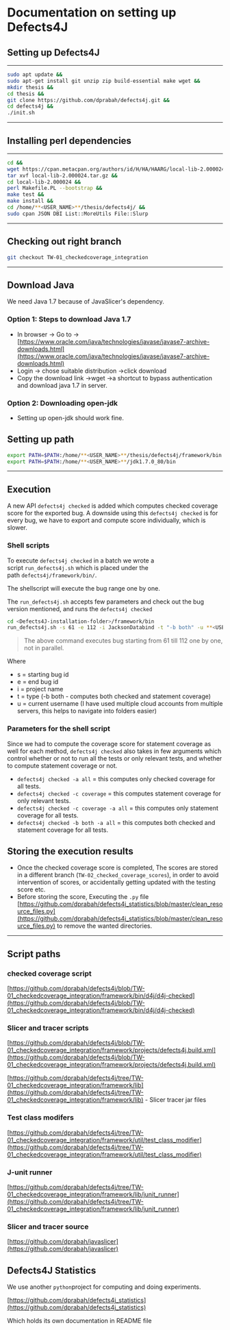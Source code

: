 # Documentation on setting up Defects4J

## Setting up Defects4J

---

```bash
sudo apt update &&
sudo apt-get install git unzip zip build-essential make wget &&
mkdir thesis &&
cd thesis &&
git clone https://github.com/dprabah/defects4j.git &&
cd defects4j &&
./init.sh
```

---

## Installing perl dependencies

---

```bash
cd &&
wget https://cpan.metacpan.org/authors/id/H/HA/HAARG/local-lib-2.000024.tar.gz &&
tar xvf local-lib-2.000024.tar.gz &&
cd local-lib-2.000024 &&
perl Makefile.PL --bootstrap &&
make test &&
make install &&
cd /home/**<USER_NAME>**/thesis/defects4j/ &&
sudo cpan JSON DBI List::MoreUtils File::Slurp
```

---

## Checking out right branch

```bash
git checkout TW-01_checkedcoverage_integration
```

---

## Download Java

We need Java 1.7 because of JavaSlicer's dependency.

### Option 1: Steps to download Java 1.7

- In browser → Go to → [https://www.oracle.com/java/technologies/javase/javase7-archive-downloads.html](https://www.oracle.com/java/technologies/javase/javase7-archive-downloads.html)
- Login → chose suitable distribution →click download
- Copy the download link →wget <download link> →a shortcut to bypass authentication and download java 1.7 in server.

### Option 2: Downloading open-jdk

- Setting up open-jdk should work fine.

## Setting up path

```bash
export PATH=$PATH:/home/**<USER_NAME>**/thesis/defects4j/framework/bin
export PATH=$PATH:/home/**<USER_NAME>**/jdk1.7.0_80/bin
```

---

## Execution

A new API `defects4j checked` is added which computes checked coverage score for the exported bug. A downside using this `defects4j checked` is for every bug, we have to export and compute score individually, which is slower. 

### Shell scripts

To execute `defects4j checked` in a batch we wrote a script `run_defects4j.sh` which is placed under the path `defects4j/framework/bin/`.

The shellscript will execute the bug range one by one.

The `run_defects4j.sh` accepts few parameters and check out the bug version mentioned, and runs the `defects4j checked`

```bash
cd <Defects4J-installation-folder>/framework/bin
run_defects4j.sh -s 61 -e 112 -i JacksonDatabind -t "-b both" -u **<USER_NAME>**
```

> The above command executes bug starting from 61 till 112 one by one, not in parallel.

Where

- s = starting bug id
- e = end bug id
- i = project name
- t = type (-b both - computes both checked and statement coverage)
- u = current username (I have used multiple cloud accounts from multiple servers, this helps to navigate into folders easier)

### Parameters for the shell script

Since we had to compute the coverage score for statement coverage as well for each method, `defects4j checked` also takes in few arguments which control whether or not to run all the tests or only relevant tests, and whether to compute statement coverage or not.

- `defects4j checked -a all` = this computes only checked coverage for all tests.
- `defects4j checked -c coverage` = this computes statement coverage for only relevant tests.
- `defects4j checked -c coverage -a all` = this computes only statement coverage for all tests.
- `defects4j checked -b both -a all` = this computes both checked and statement coverage for all tests.

## Storing the execution results

- Once the checked coverage score is completed, The scores are stored in a different branch     (`TW-02_checked_coverage_scores`), in order to avoid intervention of scores, or accidentally getting updated with the testing score etc.
- Before storing the score, Executing the `.py` file [https://github.com/dprabah/defects4j_statistics/blob/master/clean_resource_files.py](https://github.com/dprabah/defects4j_statistics/blob/master/clean_resource_files.py) to remove the wanted directories.

---

## Script paths

### checked coverage script

[https://github.com/dprabah/defects4j/blob/TW-01_checkedcoverage_integration/framework/bin/d4j/d4j-checked](https://github.com/dprabah/defects4j/blob/TW-01_checkedcoverage_integration/framework/bin/d4j/d4j-checked)

### Slicer and tracer scripts

[https://github.com/dprabah/defects4j/blob/TW-01_checkedcoverage_integration/framework/projects/defects4j.build.xml](https://github.com/dprabah/defects4j/blob/TW-01_checkedcoverage_integration/framework/projects/defects4j.build.xml)

[https://github.com/dprabah/defects4j/tree/TW-01_checkedcoverage_integration/framework/lib](https://github.com/dprabah/defects4j/tree/TW-01_checkedcoverage_integration/framework/lib) - Slicer tracer jar files

### Test class modifers

[https://github.com/dprabah/defects4j/tree/TW-01_checkedcoverage_integration/framework/util/test_class_modifier](https://github.com/dprabah/defects4j/tree/TW-01_checkedcoverage_integration/framework/util/test_class_modifier)

### J-unit runner

[https://github.com/dprabah/defects4j/tree/TW-01_checkedcoverage_integration/framework/lib/junit_runner](https://github.com/dprabah/defects4j/tree/TW-01_checkedcoverage_integration/framework/lib/junit_runner)

### Slicer and tracer source

[https://github.com/dprabah/javaslicer](https://github.com/dprabah/javaslicer)

## Defects4J Statistics

We use another `python`project for computing and doing experiments.

[https://github.com/dprabah/defects4j_statistics](https://github.com/dprabah/defects4j_statistics)

Which holds its own documentation in README file
